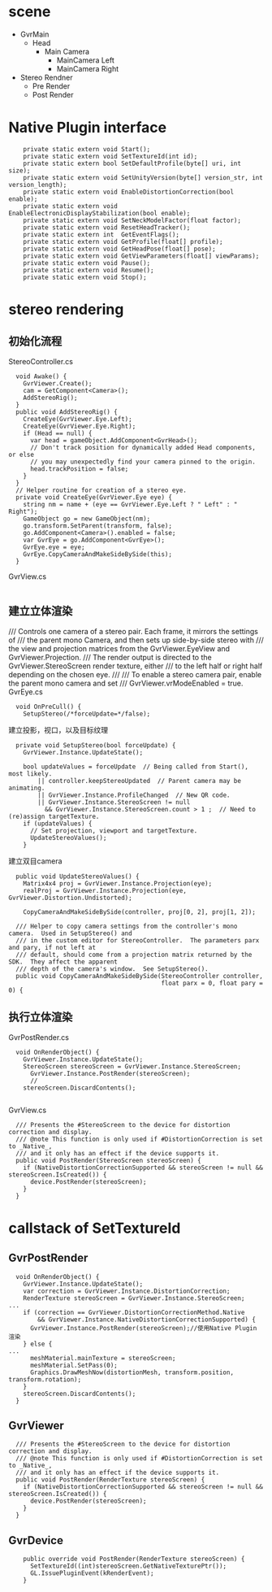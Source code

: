 # scene
* GvrMain
   * Head
     * Main Camera
         * MainCamera Left
         * MainCamera Right
 * Stereo Rendner
     * Pre Render
     * Post Render


# Native Plugin interface
```
    private static extern void Start();
    private static extern void SetTextureId(int id);
    private static extern bool SetDefaultProfile(byte[] uri, int size);
    private static extern void SetUnityVersion(byte[] version_str, int version_length);
    private static extern void EnableDistortionCorrection(bool enable);
    private static extern void EnableElectronicDisplayStabilization(bool enable);
    private static extern void SetNeckModelFactor(float factor);
    private static extern void ResetHeadTracker();
    private static extern int  GetEventFlags();
    private static extern void GetProfile(float[] profile);
    private static extern void GetHeadPose(float[] pose);
    private static extern void GetViewParameters(float[] viewParams);
    private static extern void Pause();
    private static extern void Resume();
    private static extern void Stop();
```
# stereo rendering
## 初始化流程
StereoController.cs
```
  void Awake() {
    GvrViewer.Create();
    cam = GetComponent<Camera>();
    AddStereoRig();
  }
  public void AddStereoRig() {
    CreateEye(GvrViewer.Eye.Left);
    CreateEye(GvrViewer.Eye.Right);
    if (Head == null) {
      var head = gameObject.AddComponent<GvrHead>();
      // Don't track position for dynamically added Head components, or else
      // you may unexpectedly find your camera pinned to the origin.
      head.trackPosition = false;
    }
  }
  // Helper routine for creation of a stereo eye.
  private void CreateEye(GvrViewer.Eye eye) {
    string nm = name + (eye == GvrViewer.Eye.Left ? " Left" : " Right");
    GameObject go = new GameObject(nm);
    go.transform.SetParent(transform, false);
    go.AddComponent<Camera>().enabled = false;
    var GvrEye = go.AddComponent<GvrEye>();
    GvrEye.eye = eye;
    GvrEye.CopyCameraAndMakeSideBySide(this);
  }  
```
GvrView.cs
```

```
## 建立立体渲染
/// Controls one camera of a stereo pair.  Each frame, it mirrors the settings of
/// the parent mono Camera, and then sets up side-by-side stereo with
/// the view and projection matrices from the GvrViewer.EyeView and GvrViewer.Projection.
/// The render output is directed to the GvrViewer.StereoScreen render texture, either
/// to the left half or right half depending on the chosen eye.
///
/// To enable a stereo camera pair, enable the parent mono camera and set
/// GvrViewer.vrModeEnabled = true.
GvrEye.cs
```
  void OnPreCull() {
    SetupStereo(/*forceUpdate=*/false);
```
建立投影，视口，以及目标纹理
```
  private void SetupStereo(bool forceUpdate) {
    GvrViewer.Instance.UpdateState();

    bool updateValues = forceUpdate  // Being called from Start(), most likely.
        || controller.keepStereoUpdated  // Parent camera may be animating.
        || GvrViewer.Instance.ProfileChanged  // New QR code.
        || GvrViewer.Instance.StereoScreen != null
          && GvrViewer.Instance.StereoScreen.count > 1 ;  // Need to (re)assign targetTexture.
    if (updateValues) {
      // Set projection, viewport and targetTexture.
      UpdateStereoValues();
    }
```
建立双目camera
```
  public void UpdateStereoValues() {
    Matrix4x4 proj = GvrViewer.Instance.Projection(eye);
    realProj = GvrViewer.Instance.Projection(eye, GvrViewer.Distortion.Undistorted);

    CopyCameraAndMakeSideBySide(controller, proj[0, 2], proj[1, 2]);
```
```
  /// Helper to copy camera settings from the controller's mono camera.  Used in SetupStereo() and
  /// in the custom editor for StereoController.  The parameters parx and pary, if not left at
  /// default, should come from a projection matrix returned by the SDK.  They affect the apparent
  /// depth of the camera's window.  See SetupStereo().
  public void CopyCameraAndMakeSideBySide(StereoController controller,
                                          float parx = 0, float pary = 0) {
```
## 执行立体渲染

GvrPostRender.cs
```
  void OnRenderObject() {
    GvrViewer.Instance.UpdateState();
    StereoScreen stereoScreen = GvrViewer.Instance.StereoScreen;
      GvrViewer.Instance.PostRender(stereoScreen);
      //
    stereoScreen.DiscardContents();
    
```
GvrView.cs
```
  /// Presents the #StereoScreen to the device for distortion correction and display.
  /// @note This function is only used if #DistortionCorrection is set to _Native_,
  /// and it only has an effect if the device supports it.
  public void PostRender(StereoScreen stereoScreen) {
    if (NativeDistortionCorrectionSupported && stereoScreen != null && stereoScreen.IsCreated()) {
      device.PostRender(stereoScreen);
    }
  }
```
# callstack of SetTextureId
## GvrPostRender
```
  void OnRenderObject() {
    GvrViewer.Instance.UpdateState();
    var correction = GvrViewer.Instance.DistortionCorrection;
    RenderTexture stereoScreen = GvrViewer.Instance.StereoScreen;
...
    if (correction == GvrViewer.DistortionCorrectionMethod.Native
        && GvrViewer.Instance.NativeDistortionCorrectionSupported) {
      GvrViewer.Instance.PostRender(stereoScreen);//使用Native Plugin 渲染
    } else {
...
      meshMaterial.mainTexture = stereoScreen;
      meshMaterial.SetPass(0);
      Graphics.DrawMeshNow(distortionMesh, transform.position, transform.rotation);
    }
    stereoScreen.DiscardContents();
  }
```
## GvrViewer
```
  /// Presents the #StereoScreen to the device for distortion correction and display.
  /// @note This function is only used if #DistortionCorrection is set to _Native_,
  /// and it only has an effect if the device supports it.
  public void PostRender(RenderTexture stereoScreen) {
    if (NativeDistortionCorrectionSupported && stereoScreen != null && stereoScreen.IsCreated()) {
      device.PostRender(stereoScreen);
    }
  }
```
## GvrDevice
```
    public override void PostRender(RenderTexture stereoScreen) {
      SetTextureId((int)stereoScreen.GetNativeTexturePtr());
      GL.IssuePluginEvent(kRenderEvent);
    }
```